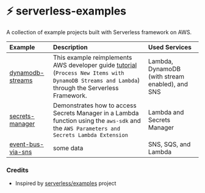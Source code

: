 # ⚡ serverless-examples
A collection of example projects built with Serverless framework on AWS.

| Example                                 | Description                                                                                                                                                                                                                                      | Used Services                                   |
|:----------------------------------------|:-------------------------------------------------------------------------------------------------------------------------------------------------------------------------------------------------------------------------------------------------|:------------------------------------------------|
| [dynamodb-streams](/dynamodb-streams)   | This example reimplements AWS developer guide [tutorial](https://docs.aws.amazon.com/amazondynamodb/latest/developerguide/Streams.Lambda.Tutorial.html) (`Process New Items with DynamoDB Streams and Lambda`) through the Serverless Framework. | Lambda, DynamoDB (with stream enabled), and SNS |
| [secrets-manager](/secrets-manager)     | Demonstrates how to access Secrets Manager in a Lambda function using the `aws-sdk` and the `AWS Parameters and Secrets Lambda Extension`                                                                                                        | Lambda and Secrets Manager                      |
 | [event-bus-via-sns](/event-bus-via-sns) | some data                                                                                                                                                                                                                                        | SNS, SQS, and Lambda                            |

### Credits
* Inspired by [serverless/examples](https://github.com/serverless/examples) project

